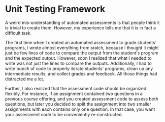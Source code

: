# Unit Testing Framework

A weird mis-understanding of automated assessments is that people think it is
trivial to create them. However, my experience tells me that it is in fact a
difficult task.

The first time when I created an automated assessment to grade students'
programs, I wrote almost everything from sratch, because I thought it might just
be few lines of code to compare the output from the student's program and the
expected output. However, soon I realized that what I needed to write was not
just the lines to compare the outputs. Additionally, I had to write bunch of
code to properly iterate students' programs, clean up any intermediate results,
and collect grades and feedback. All those things had distracted me a lot.

Further, I also realized that the assessment code should be organized flexibly.
For instance, if an assignment contained two questions in a previous course
offering, and you created assessment code to assess both questions, but later
you decided to split the assignment into two smaller assignments with each
contains only one question. In that case, you want your assessment code to be
conveniently re-constructed.
